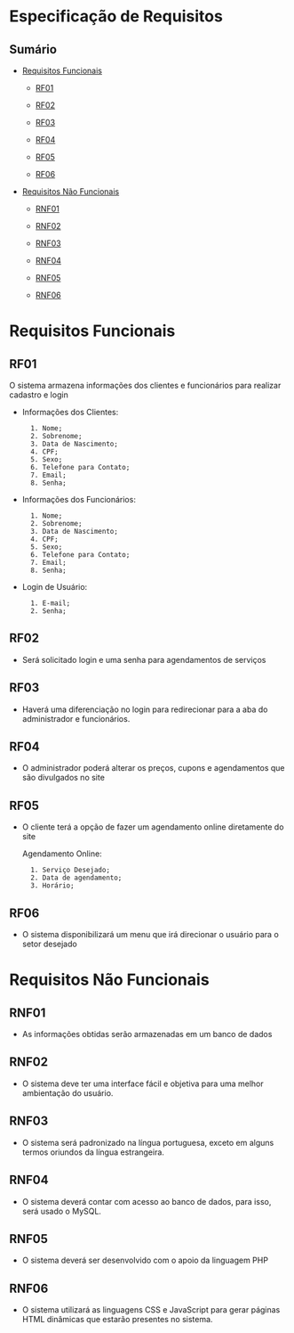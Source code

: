 # Especificação de Requisitos

## Sumário

- [Requisitos Funcionais](#Requisitos-Funcionais)
    - [RF01](#RF01)

    - [RF02](#RF02)

    - [RF03](#RF03)

    - [RF04](#RF04)

    - [RF05](#RF05)

    - [RF06](#RF06)

- [Requisitos Não Funcionais](#Requisitos-Não-Funcionais)

    - [RNF01](#RNF01)

    - [RNF02](#RNF02)

    - [RNF03](#RNF03)

    - [RNF04](#RNF04)

    - [RNF05](#RNF05)

    - [RNF06](#RNF06)

# Requisitos Funcionais

## RF01

O sistema armazena informações dos clientes e funcionários para realizar cadastro e login

+ Informações dos Clientes:

        1. Nome;
        2. Sobrenome;
        3. Data de Nascimento;
        4. CPF;
        5. Sexo;
        6. Telefone para Contato;
        7. Email;
        8. Senha;

+ Informações dos Funcionários:

        1. Nome;
        2. Sobrenome;
        3. Data de Nascimento;
        4. CPF;
        5. Sexo;
        6. Telefone para Contato;
        7. Email;
        8. Senha;

+ Login de Usuário:

        1. E-mail;
        2. Senha;

## RF02

+ Será solicitado login e uma senha para agendamentos de serviços

## RF03

+ Haverá uma diferenciação no login para redirecionar para a aba do administrador e funcionários.

## RF04

+ O administrador poderá alterar os preços, cupons e agendamentos que são divulgados no site

## RF05

+ O cliente terá a opção de fazer um agendamento online diretamente do site

  Agendamento Online:

        1. Serviço Desejado;
        2. Data de agendamento;
        3. Horário;

## RF06

+ O sistema disponibilizará um menu que irá direcionar o usuário para o setor desejado

# Requisitos Não Funcionais

## RNF01

+ As informações obtidas serão armazenadas em um banco de dados

## RNF02

+ O sistema deve ter uma interface fácil e objetiva para uma melhor ambientação do usuário. 

## RNF03

+ O sistema será padronizado na língua portuguesa, exceto em alguns termos oriundos da língua estrangeira. 

## RNF04

+ O sistema deverá contar com acesso ao banco de dados, para isso, será usado o MySQL. 
 
## RNF05

+ O sistema deverá ser desenvolvido com o apoio da linguagem PHP 

## RNF06

+ O sistema utilizará as linguagens CSS e JavaScript para gerar páginas HTML dinâmicas que estarão presentes no sistema.
 


